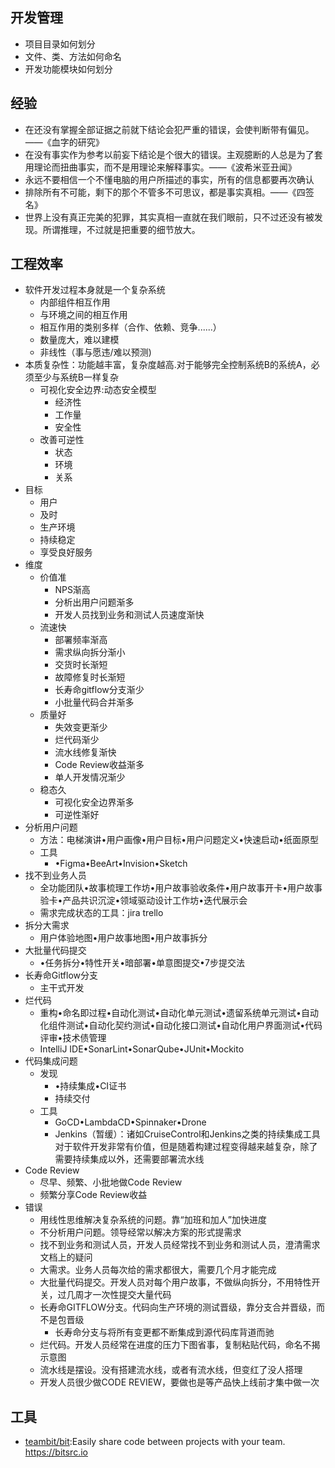 ## 开发管理

* 项目目录如何划分
* 文件、类、方法如何命名
* 开发功能模块如何划分

## 经验

* 在还没有掌握全部证据之前就下结论会犯严重的错误，会使判断带有偏见。——《血字的研究》
* 在没有事实作为参考以前妄下结论是个很大的错误。主观臆断的人总是为了套用理论而扭曲事实，而不是用理论来解释事实。——《波希米亚丑闻》
* 永远不要相信一个不懂电脑的用户所描述的事实，所有的信息都要再次确认
* 排除所有不可能，剩下的那个不管多不可思议，都是事实真相。——《四签名》
* 世界上没有真正完美的犯罪，其实真相一直就在我们眼前，只不过还没有被发现。所谓推理，不过就是把重要的细节放大。

## 工程效率

* 软件开发过程本身就是一个复杂系统
  - 内部组件相互作用
  - 与环境之间的相互作用
  - 相互作用的类别多样（合作、依赖、竞争......）
  - 数量庞大，难以建模
  - 非线性（事与愿违/难以预测)
* 本质复杂性：功能越丰富，复杂度越高.对于能够完全控制系统B的系统A，必须至少与系统B一样复杂
  - 可视化安全边界:动态安全模型
    + 经济性
    + 工作量
    + 安全性
  - 改善可逆性
    + 状态
    + 环境
    + 关系
* 目标
  - 用户
  - 及时
  - 生产环境
  - 持续稳定
  - 享受良好服务
* 维度
  - 价值准
    + NPS渐高
    + 分析出用户问题渐多
    + 开发人员找到业务和测试人员速度渐快
  - 流速快
    + 部署频率渐高
    + 需求纵向拆分渐小
    + 交货时⻓渐短
    + 故障修复时⻓渐短
    + ⻓寿命gitflow分支渐少
    + 小批量代码合并渐多
  - 质量好
    + 失效变更渐少
    + 烂代码渐少
    + 流水线修复渐快
    + Code Review收益渐多
    + 单人开发情况渐少
  - 稳态久
    + 可视化安全边界渐多
    + 可逆性渐好
* 分析用户问题
  - 方法：电梯演讲•用户画像•用户目标•用户问题定义•快速启动•纸面原型
  - 工具
    + •Figma•BeeArt•Invision•Sketch
* 找不到业务人员
  - 全功能团队•故事梳理工作坊•用户故事验收条件•用户故事开卡•用户故事验卡•产品共识沉淀•领域驱动设计工作坊•迭代展示会
  - 需求完成状态的工具：jira trello
* 拆分大需求
  - 用户体验地图•用户故事地图•用户故事拆分
* 大批量代码提交
  - •任务拆分•特性开关•暗部署•单意图提交•7步提交法
* ⻓寿命Gitflow分支
  - 主干式开发
* 烂代码
  - 重构•命名即过程•自动化测试•自动化单元测试•遗留系统单元测试•自动化组件测试•自动化契约测试•自动化接口测试•自动化用户界面测试•代码评审•技术债管理
  - IntelliJ IDE•SonarLint•SonarQube•JUnit•Mockito
* 代码集成问题
  - 发现
    + •持续集成•CI证书
    + 持续交付
  - 工具
    + GoCD•LambdaCD•Spinnaker•Drone
    + Jenkins（暂缓）：诸如CruiseControl和Jenkins之类的持续集成工具对于软件开发非常有价值，但是随着构建过程变得越来越复杂，除了需要持续集成以外，还需要部署流水线
* Code Review
  - 尽早、频繁、小批地做Code Review
  - 频繁分享Code Review收益
* 错误
  - 用线性思维解决复杂系统的问题。靠“加班和加人”加快进度
  - 不分析用户问题。领导经常以解决方案的形式提需求
  - 找不到业务和测试人员，开发人员经常找不到业务和测试人员，澄清需求文档上的疑问
  - 大需求。业务人员每次给的需求都很大，需要几个月才能完成
  - 大批量代码提交。开发人员对每个用户故事，不做纵向拆分，不用特性开关，过几周才一次性提交大量代码
  - ⻓寿命GITFLOW分支。代码向生产环境的测试晋级，靠分支合并晋级，而不是包晋级
    + ⻓寿命分支与将所有变更都不断集成到源代码库背道而驰
  - 烂代码。开发人员经常在进度的压力下图省事，复制粘贴代码，命名不揭示意图
  - 流水线是摆设。没有搭建流水线，或者有流水线，但变红了没人搭理
  - 开发人员很少做CODE REVIEW，要做也是等产品快上线前才集中做一次

## 工具

* [teambit/bit](https://github.com/teambit/bit):Easily share code between projects with your team. https://bitsrc.io
